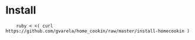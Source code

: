 Install
=======
        ruby < <( curl https://github.com/gvarela/home_cookin/raw/master/install-homecookin )

